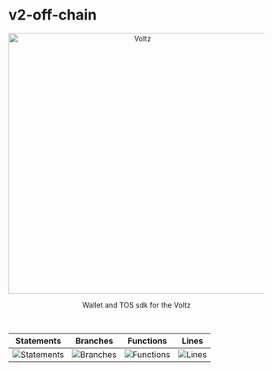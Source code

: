 # v2-off-chain

<p align="center">
  <a href="https://app.voltz.xyz/">
    <picture>
      <img src="../../docs/voltz-background.jpeg" alt="Voltz" width="512" />
    </picture>
  </a>
</p>

<p align="center"> Wallet and TOS sdk for the Voltz </p>

<br />

| Statements                  | Branches                | Functions                 | Lines             |
| --------------------------- | ----------------------- | ------------------------- | ----------------- |
| ![Statements](https://img.shields.io/badge/statements-62.65%25-red.svg?style=flat) | ![Branches](https://img.shields.io/badge/branches-52.72%25-red.svg?style=flat) | ![Functions](https://img.shields.io/badge/functions-34.21%25-red.svg?style=flat) | ![Lines](https://img.shields.io/badge/lines-66.4%25-red.svg?style=flat) |

